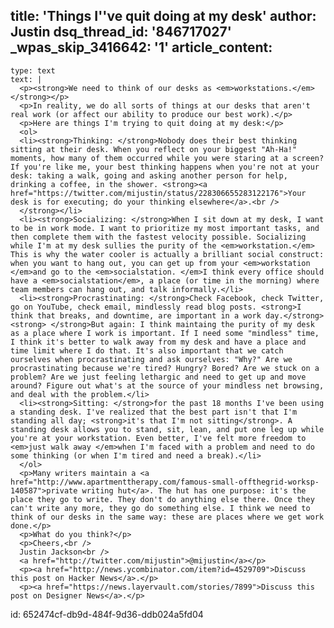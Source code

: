 title: 'Things I''ve quit doing at my desk'
author: Justin
dsq_thread_id: '846717027'
_wpas_skip_3416642: '1'
article_content:
  -
    type: text
    text: |
      <p><strong>We need to think of our desks as <em>workstations.</em></strong></p>
      <p>In reality, we do all sorts of things at our desks that aren't real work (or affect our ability to produce our best work).</p>
      <p>Here are things I'm trying to quit doing at my desk:</p>
      <ol>
      <li><strong>Thinking: </strong>Nobody does their best thinking sitting at their desk. When you reflect on your biggest "Ah-Ha!" moments, how many of them occurred while you were staring at a screen? If you're like me, your best thinking happens when you're not at your desk: taking a walk, going and asking another person for help, drinking a coffee, in the shower. <strong><a href="https://twitter.com/mijustin/status/228306655283122176">Your desk is for executing; do your thinking elsewhere</a>.<br />
      </strong></li>
      <li><strong>Socializing: </strong>When I sit down at my desk, I want to be in work mode. I want to prioritize my most important tasks, and then complete them with the fastest velocity possible. Socializing while I'm at my desk sullies the purity of the <em>workstation.</em> This is why the water cooler is actually a brilliant social construct: when you want to hang out, you can get up from your <em>workstation </em>and go to the <em>socialstation. </em>I think every office should have a <em>socialstation</em>, a place (or time in the morning) where team members can hang out, and talk informally.</li>
      <li><strong>Procrastinating: </strong>Check Facebook, check Twitter, go on YouTube, check email, mindlessly read blog posts. <strong>I think that breaks, and downtime, are important in a work day.</strong><strong> </strong>But again: I think maintaing the purity of my desk as a place where I work is important. If I need some "mindless" time, I think it's better to walk away from my desk and have a place and time limit where I do that. It's also important that we catch ourselves when procrastinating and ask ourselves: "Why?" Are we procrastinating because we're tired? Hungry? Bored? Are we stuck on a problem? Are we just feeling lethargic and need to get up and move around? Figure out what's at the source of your mindless net browsing, and deal with the problem.</li>
      <li><strong>Sitting: </strong>for the past 18 months I've been using a standing desk. I've realized that the best part isn't that I'm standing all day; <strong>it's that I'm not sitting</strong>. A standing desk allows you to stand, sit, lean, and put one leg up while you're at your workstation. Even better, I've felt more freedom to <em>just walk away </em>when I'm faced with a problem and need to do some thinking (or when I'm tired and need a break).</li>
      </ol>
      <p>Many writers maintain a <a href="http://www.apartmenttherapy.com/famous-small-offthegrid-worksp-140587">private writing hut</a>. The hut has one purpose: it's the place they go to write. They don't do anything else there. Once they can't write any more, they go do something else. I think we need to think of our desks in the same way: these are places where we get work done.</p>
      <p>What do you think?</p>
      <p>Cheers,<br />
      Justin Jackson<br />
      <a href="http://twitter.com/mijustin">@mijustin</a></p>
      <p><a href="http://news.ycombinator.com/item?id=4529709">Discuss this post on Hacker News</a>.</p>
      <p><a href="https://news.layervault.com/stories/7899">Discuss this post on Designer News</a>.</p>
      
id: 652474cf-db9d-484f-9d36-ddb024a5fd04
